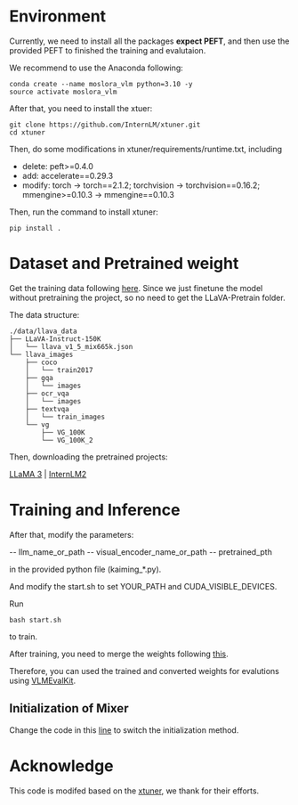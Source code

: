 # Environment

Currently, we need to install all the packages **expect PEFT**, and then use the provided PEFT to finished the training and evalutaion.


We recommend to use the Anaconda following:
```
conda create --name moslora_vlm python=3.10 -y
source activate moslora_vlm
```

After that, you need to install the xtuer:
```
git clone https://github.com/InternLM/xtuner.git
cd xtuner
```
Then, do some modifications in xtuner/requirements/runtime.txt, including

- delete: peft>=0.4.0 
- add: accelerate==0.29.3 
- modify: torch -> torch==2.1.2;  torchvision -> torchvision==0.16.2; mmengine>=0.10.3 -> mmengine==0.10.3

Then, run the command to install xtuner:
```
pip install .
```


# Dataset and Pretrained weight

Get the training data following [here](https://github.com/InternLM/xtuner/blob/main/docs/zh_cn/user_guides/dataset_prepare.md#llava-dataset). Since we just finetune the model without pretraining the project, so no need to get the LLaVA-Pretrain folder.

The data structure:

```
./data/llava_data
├── LLaVA-Instruct-150K
│   └── llava_v1_5_mix665k.json
└── llava_images
    ├── coco
    │   └── train2017
    ├── gqa
    │   └── images
    ├── ocr_vqa
    │   └── images
    ├── textvqa
    │   └── train_images
    └── vg
        ├── VG_100K
        └── VG_100K_2
```

Then, downloading the pretrained projects: 

[LLaMA 3](https://huggingface.co/xtuner/llava-llama-3-8b-pretrain/tree/main) |
[InternLM2](https://huggingface.co/xtuner/llava-internlm2-7b-pretrain/tree/main)


# Training and Inference

After that, modify the parameters:

-- llm_name_or_path 
-- visual_encoder_name_or_path 
-- pretrained_pth

in the provided python file (kaiming_*.py). 

And modify the start.sh to set YOUR_PATH and CUDA_VISIBLE_DEVICES.

Run
```
bash start.sh
```
to train.

After training, you need to merge the weights following [this](https://github.com/InternLM/xtuner/blob/main/xtuner/configs/llava/README.md#model-conversion-and-merge). 

Therefore, you can used the trained and converted weights for evalutions using [VLMEvalKit](https://github.com/open-compass/VLMEvalKit).

## Initialization of Mixer

Change the code in this [line]() to switch the initialization method.


# Acknowledge

This code is modifed based on the [xtuner](https://github.com/InternLM/xtuner/blob/main/xtuner/configs/llava/README.md), we thank for their efforts.
